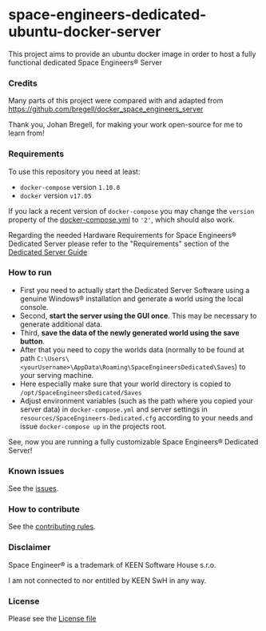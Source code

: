 # space-engineers-dedicated-ubuntu-docker-server
This project aims to provide an ubuntu docker image in order to host a fully functional dedicated Space Engineers® Server

### Credits
Many parts of this project were compared with and adapted from https://github.com/bregell/docker_space_engineers_server

Thank you, Johan Bregell, for making your work open-source for me to learn from! 

### Requirements
To use this repository you need at least:
- `docker-compose` version `1.10.0`
- `docker` version `v17.05`

If you lack a recent version of `docker-compose` you may change the `version` property of the [docker-compose.yml](./docker-compose.yml) to `'2'`, which should also work.

Regarding the needed Hardware Requirements for Space Engineers® Dedicated Server please refer to the "Requirements" section of the [Dedicated Server Guide](https://www.spaceengineersgame.com/dedicated-servers.html)

### How to run
- First you need to actually start the Dedicated Server Software using a genuine Windows® installation and generate a world using the local console.
- Second, **start the server using the GUI once**. This may be necessary to generate additional data.
- Third, **save the data of the newly generated world using the save button**.
- After that you need to copy the worlds data (normally to be found at path `C:\Users\<yourUsername>\AppData\Roaming\SpaceEngineersDedicated\Saves`) to your serving machine.
 - Here especially make sure that your world directory is copied to `/opt/SpaceEngineersDedicated/Saves` 
- Adjust environment variables (such as the path where you copied your server data) in `docker-compose.yml` and server settings in `resources/SpaceEngineers-Dedicated.cfg` according to your needs and issue `docker-compose up` in the projects root.

See, now you are running a fully customizable Space Engineers® Dedicated Server!

### Known issues
See the [issues](./issues).

### How to contribute
See the [contributing rules](./CONTRIBUTING.md).

### Disclaimer
Space Engineer® is a trademark of KEEN Software House s.r.o.

I am not connected to nor entitled by KEEN SwH in any way.

### License
Please see the [License file](./LICENSE)
